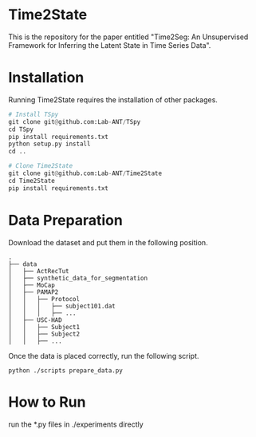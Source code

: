 # Time2State

This is the repository for the paper entitled "Time2Seg: An Unsupervised Framework for Inferring the Latent State in Time Series Data".

# Installation

Running Time2State requires the installation of other packages.

```python
# Install TSpy
git clone git@github.com:Lab-ANT/TSpy
cd TSpy
pip install requirements.txt
python setup.py install
cd ..

# Clone Time2State
git clone git@github.com:Lab-ANT/Time2State
cd Time2State
pip install requirements.txt
```

# Data Preparation

Download the dataset and put them in the following position.

```
.
├── data
│   ├── ActRecTut
│   ├── synthetic_data_for_segmentation
│   ├── MoCap
│   ├── PAMAP2
│   │   ├── Protocol
│   │   │   ├── subject101.dat
│   │   │   ├── ...
│   ├── USC-HAD
│   │   ├── Subject1
│   │   ├── Subject2
│   │   ├── ...
```

Once the data is placed correctly, run the following script.
```
python ./scripts prepare_data.py
```

# How to Run

run the *.py files in ./experiments directly
